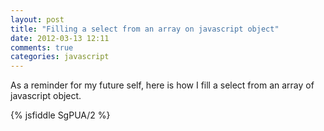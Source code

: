 ```yaml
---
layout: post
title: "Filling a select from an array on javascript object"
date: 2012-03-13 12:11
comments: true
categories: javascript
---
```


As a reminder for my future self, here is how I fill a select from an array of javascript object.

{% jsfiddle SgPUA/2  %}
